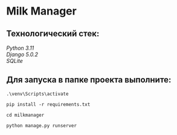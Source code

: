 # Milk Manager  

## Технологический стек:  
_Python 3.11_  
_Django 5.0.2_  
_SQLite_  

## Для запуска в папке проекта выполните:

```.\venv\Scripts\activate```

```pip install -r requirements.txt```

```cd milkmanager```

```python manage.py runserver```
